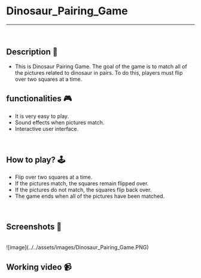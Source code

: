# **Dinosaur_Pairing_Game** 

---

<br>

## **Description 📃**
<!-- add your game description here  -->
- This is Dinosaur Pairing Game. The goal of the game is to match all of the pictures related to dinosaur in pairs. To do this, players must flip over two squares at a time.

## **functionalities 🎮**
<!-- add functionalities over here -->
- It is very easy to play.
- Sound effects when pictures match.
- Interactive user interface.
<br>

## **How to play? 🕹️**
<!-- add the steps how to play games -->
- Flip over two squares at a time.
- If the pictures match, the squares remain flipped over.
- If the pictures do not match, the squares flip back over. 
- The game ends when all of the pictures have been matched.

<br>

## **Screenshots 📸**

<br>
<!-- add your screenshots like this -->
![image](../../assets/images/Dinosaur_Pairing_Game.PNG)

<br>

## **Working video 📹**
<!-- add your working video over here -->